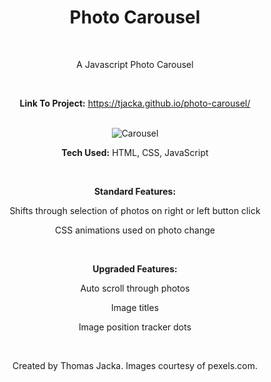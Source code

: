 <div align="center">

# Photo Carousel

<br>

A Javascript Photo Carousel

<br>

**Link To Project:** https://tjacka.github.io/photo-carousel/

<br>

<img src="https://i.ibb.co/6s3ktsy/Carousel.jpg" alt="Carousel" border="0">

<br>

**Tech Used:** HTML, CSS, JavaScript

<br> 

**Standard Features:**

Shifts through selection of photos on right or left button click 

CSS animations used on photo change

<br>

**Upgraded Features:**

Auto scroll through photos

Image titles

Image position tracker dots

<br>

Created by Thomas Jacka. Images courtesy of pexels.com.

</div>
